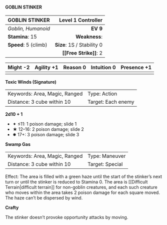 #### GOBLIN STINKER

| GOBLIN STINKER       |     **Level 1 Controller** |
| :------------------- | -------------------------: |
| *Goblin, Humanoid*   |                   **EV 9** |
| **Stamina**: 15      |              **Weakness**: |
| **Speed**: 5 (climb) | **Size**: 1S / Stability 0 |
|                      |     **[[Free Strike]]**: 2 |

| **Might** -2 | **Agility** +1 | **Reason** 0 | **Intuition** 0 | **Presence** +1 |
| ------------ | -------------- | ------------ | --------------- | --------------- |
|              |                |              |                 |                 |

**Toxic Winds (Signature)**

|                               |                    |
| :---------------------------- | :----------------- |
| Keywords: Area, Magic, Ranged | Type: Action       |
| Distance: 3 cube within 10    | Target: Each enemy |

**2d10 + 1**

- ✦ ≤11: 1 poison damage; slide 1
- ★ 12–16: 2 poison damage; slide 2
- ✸ 17+: 3 poison damage; slide 3

**Swamp Gas**

|                               |                 |
| :---------------------------- | :-------------- |
| Keywords: Area, Magic, Ranged | Type: Maneuver  |
| Distance: 3 cube within 10    | Target: Special |

Effect: The area is filled with a green haze until the start of the stinker’s next turn or until the stinker is reduced to Stamina 0. The area is [[Difficult Terrain|difficult terrain]] for non-goblin creatures, and each such creature who moves within the area takes 2 poison damage for each square moved. The haze can’t be dispersed by wind.

**Crafty**

The stinker doesn’t provoke opportunity attacks by moving.

